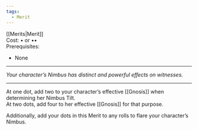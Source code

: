 ```yaml
---
tags:
  - Merit
---
```


[[Merits|Merit]]\
Cost: • or ••\
Prerequisites:
- None

---

_Your character’s Nimbus has distinct and powerful effects on witnesses._

---

At one dot, add two to your character’s effective [[Gnosis]] when determining her Nimbus Tilt.\
At two dots, add four to her effective [[Gnosis]] for that purpose.

Additionally, add your dots in this Merit to any rolls to flare your character’s Nimbus.